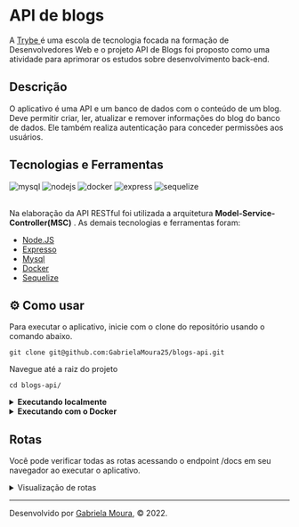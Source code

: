 #  API de blogs

A [ Trybe ](https://www.betrybe.com/) é uma escola de tecnologia focada na formação de Desenvolvedores Web e o projeto API de Blogs foi proposto como uma atividade para aprimorar os estudos sobre desenvolvimento back-end.

##  Descrição

O aplicativo é uma API e um banco de dados com o conteúdo de um blog. Deve permitir criar, ler, atualizar e remover informações do blog do banco de dados. Ele também realiza autenticação para conceder permissões aos usuários.


##  Tecnologias e Ferramentas
<div>
    <img src="https://img.shields.io/badge/MySQL-005C84?style=for-the-badge&logo=mysql&logoColor=white" alt="mysql"/>
    <img src="https://img.shields.io/badge/Node.js-339933?style=for-the-badge&logo=nodedotjs&logoColor=white" alt="nodejs"/>
    <img src="https://img.shields.io/badge/Docker-2CA5E0?style=for-the-badge&logo=docker&logoColor=white" alt="docker"/>
    <img src="https://img.shields.io/badge/Express.js-000000?style=for-the-badge&logo=express&logoColor=white" alt="express"/>
    <img src="https://img.shields.io/badge/Sequelize-52B0E7?style=for-the-badge&logo=Sequelize&logoColor=white" alt="sequelize"/>
</div>

<br>

Na elaboração da API RESTful foi utilizada a arquitetura **Model-Service-Controller(MSC)** . As demais tecnologias e ferramentas foram:

- [ Node.JS ](https://nodejs.org/en/)
- [ Expresso ](https://expressjs.com/pt-br/)
- [ Mysql ](https://www.mysql.com/)
- [ Docker ](https://www.docker.com/)
- [ Sequelize ](https://sequelize.org/)

##  ⚙️ Como usar

Para executar o aplicativo, inicie com o clone do repositório usando o comando abaixo.

    git clone git@github.com:GabrielaMoura25/blogs-api.git
    
Navegue até a raiz do projeto

    cd blogs-api/
    
<details>
   <summary><strong>Executando localmente</strong></summary>
  </br>
  <strong>Obs:</strong> Para rodar a aplicação desta forma você deve ter o [ Node ](https://nodejs.org/en/) instalado em sua máquina.
  </br>
  </br>
  
  Na raiz do projeto execute o comando abaixo para instalar as dependências.
  
    npm instalar
  
  Faça login no banco de dados usando suas credenciais.
 
    mysql -u <seu-nome de usuário> -p
  
  Execute os comandos para criar o banco de dados **BlogsApi**
  
    npm pré-início
    
  Inicie o aplicativo com <strong>nodemon</strong> usando o comando abaixo.
  
    npm depurar
  
</details>

<details>
   <summary><strong>Executando com o Docker</strong></summary>
  </br>
  
  <strong>Obs:</strong> Para executar o aplicativo desta forma você deve ter o [ Docker ](https://www.docker.com/) instalado em sua máquina.
  
  </br>
  
  Na raiz do projeto, carregue os contêineres <strong>blogs_api</strong> e <strong>blogs_api_db</strong> usando docker-compose.

    docker-compose up -d
    
  Abra o terminal de contêiner <strong>blogs_api</strong>.

    docker exec -it blogs_api bash

  Uma vez no terminal do contêiner, execute o comando abaixo para instalar as dependências.
    
    npm instalar
    
  Para se conectar ao banco de dados, abra o terminal de contêiner <strong>blogs_api_db</strong>.
  
    docker exec -it blogs_api_db bash
    
  Faça login no banco de dados usando as credenciais descritas em <strong>docker-compose.yaml</strong>.
  
    mysql -r raiz -p

  Para criar o banco de dados, execute o comando abaixo no terminal do container <strong>store_manager</strong>.
  
    npm pré-início
    
  Para iniciar o servidor com <strong>nodemon</strong> use o comando abaixo no terminal do container <strong>store_manager</strong>.

    
    npm executar depuração
    
</details>

##  Rotas

Você pode verificar todas as rotas acessando o endpoint /docs em seu navegador ao executar o aplicativo.

<details>
    <summary>Visualização de rotas</summary>
    

![ Captura de tela de 2023-01-03 12-17-30 ](https://user-images.githubusercontent.com/98956659/210414272-be24136f-e2e9-4b72-8c83-f1c98ba4bc84.png)
![ Captura de tela de 2023-01-03 12-17-42 ](https://user-images.githubusercontent.com/98956659/210414520-2b59fb45-9162-4164-81c0-44f2369ea48f.png)

    
</details>
    
---
 
Desenvolvido por [Gabriela Moura](https://www.linkedin.com/in/gabriela-daniel-moura/), © 2022.
